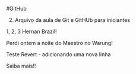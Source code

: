 #GitHub

2) Arquivo da aula de Git e GitHUb para iniciantes

1, 2, 3 Hernan Brazil!

Perdi ontem a noite do Maestro no Warung!

Teste Revert - adicionando uma nova linha

Saiba mais!!
